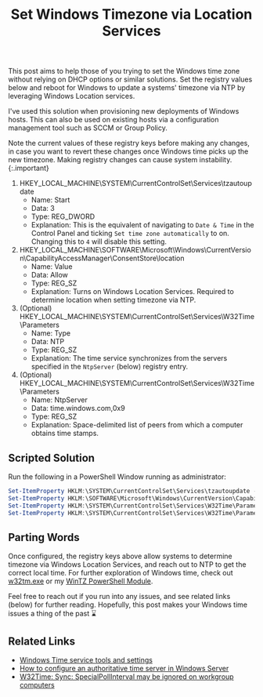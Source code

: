 ﻿---
layout: post
title: Set Windows Timezone via Location Services
image: /assets/img/blog/clocktower.jpg
description: >
  It's always reg keys
tags: [tips, powershell, windows, devops]
---

This post aims to help those of you trying to set the Windows time zone without
relying on DHCP options or similar solutions. Set the registry values
below and reboot for Windows to update a systems' timezone via NTP
by leveraging Windows Location services.

I've used this solution when provisioning new deployments of Windows hosts. This
can also be used on existing hosts via a configuration management tool such as
SCCM or Group Policy.

Note the current values of these registry keys before making any
changes, in case you want to revert these changes once Windows time picks up the
new timezone. Making registry changes can cause system instability.
{:.important}

1. HKEY_LOCAL_MACHINE\SYSTEM\CurrentControlSet\Services\tzautoupdate
   - Name: Start
   - Data: 3
   - Type: REG_DWORD
   - Explanation: This is the equivalent of navigating to `Date & Time` in the
     Control Panel and ticking `Set time zone automatically` to on. Changing
     this to `4` will disable this setting.
2. HKEY_LOCAL_MACHINE\SOFTWARE\Microsoft\Windows\CurrentVersion\CapabilityAccessManager\ConsentStore\location
   - Name: Value
   - Data: Allow
   - Type: REG_SZ
   - Explanation: Turns on Windows Location Services. Required to determine
     location when setting timezone via NTP.
3. (Optional) HKEY_LOCAL_MACHINE\SYSTEM\CurrentControlSet\Services\W32Time\Parameters
   - Name: Type
   - Data: NTP
   - Type: REG_SZ
   - Explanation: The time service synchronizes from the servers specified in
     the `NtpServer` (below) registry entry.
4. (Optional) HKEY_LOCAL_MACHINE\SYSTEM\CurrentControlSet\Services\W32Time\Parameters
   - Name: NtpServer
   - Data: time.windows.com,0x9
   - Type: REG_SZ
   - Explanation: Space-delimited list of peers from which a computer obtains time stamps.

## Scripted Solution

Run the following in a PowerShell Window running as administrator:

```powershell
Set-ItemProperty HKLM:\SYSTEM\CurrentControlSet\Services\tzautoupdate -Name Start -Value 3 -Type DWord
Set-ItemProperty HKLM:\SOFTWARE\Microsoft\Windows\CurrentVersion\CapabilityAccessManager\ConsentStore\location -Name Value -Value Allow -Type String
Set-ItemProperty HKLM:\SYSTEM\CurrentControlSet\Services\W32Time\Parameters -Name Type -Value NTP -Type String
Set-ItemProperty HKLM:\SYSTEM\CurrentControlSet\Services\W32Time\Parameters -Name NtpServer -Value 'time.windows.com,0x9' -Type String
```

## Parting Words

Once configured, the registry keys above allow systems to determine timezone via
Windows Location Services, and reach out to NTP to get the correct local time.
For further exploration of Windows time, check out [w32tm.exe](https://docs.microsoft.com/en-us/windows-server/networking/windows-time-service/windows-time-service-tools-and-settings) or my [WinTZ PowerShell Module](https://github.com/tseknet/wintz).

Feel free to reach out if you run into any issues, and see related links (below)
for further reading. Hopefully, this post makes your Windows time issues a thing
of the past ⌛

## Related Links

- [Windows Time service tools and settings](https://docs.microsoft.com/en-us/windows-server/networking/windows-time-service/windows-time-service-tools-and-settings)
- [How to configure an authoritative time server in Windows Server](https://docs.microsoft.com/en-us/troubleshoot/windows-server/identity/configure-authoritative-time-server)
- [W32Time: Sync: SpecialPollInterval may be ignored on workgroup computers](https://docs.microsoft.com/en-us/troubleshoot/windows-server/identity/w32time-sync-specialpollinterval-ignored)